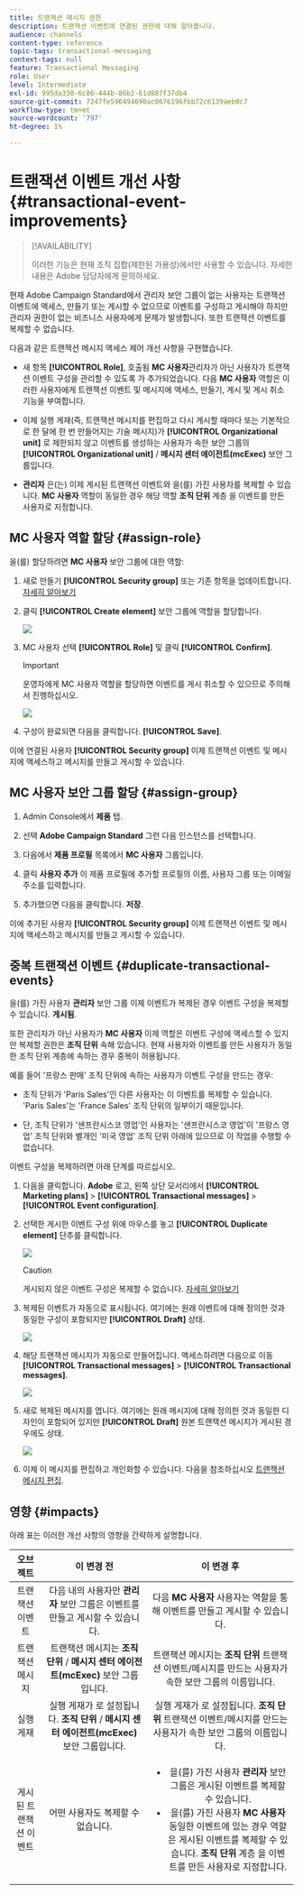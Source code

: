 ```yaml
---
title: 트랜잭션 메시지 권한
description: 트랜잭션 이벤트에 연결된 권한에 대해 알아봅니다.
audience: channels
content-type: reference
topic-tags: transactional-messaging
context-tags: null
feature: Transactional Messaging
role: User
level: Intermediate
exl-id: 995da330-6c86-444b-86b2-61d887f37db4
source-git-commit: 7247fe596494690ac0676196fbb72c6139aeb0c7
workflow-type: tm+mt
source-wordcount: '797'
ht-degree: 1%

---
```


# 트랜잭션 이벤트 개선 사항 {#transactional-event-improvements}

>[!AVAILABILITY]
>
>이러한 기능은 현재 조직 집합(제한된 가용성)에서만 사용할 수 있습니다. 자세한 내용은 Adobe 담당자에게 문의하세요.

현재 Adobe Campaign Standard에서 관리자 보안 그룹이 없는 사용자는 트랜잭션 이벤트에 액세스, 만들기 또는 게시할 수 없으므로 이벤트를 구성하고 게시해야 하지만 관리자 권한이 없는 비즈니스 사용자에게 문제가 발생합니다. 또한 트랜잭션 이벤트를 복제할 수 없습니다.

다음과 같은 트랜잭션 메시지 액세스 제어 개선 사항을 구현했습니다.

* 새 항목 **[!UICONTROL Role]**, 호출됨 **MC 사용자**&#x200B;관리자가 아닌 사용자가 트랜잭션 이벤트 구성을 관리할 수 있도록 가 추가되었습니다. 다음 **MC 사용자** 역할은 이러한 사용자에게 트랜잭션 이벤트 및 메시지에 액세스, 만들기, 게시 및 게시 취소 기능을 부여합니다.

* 이제 실행 게재(즉, 트랜잭션 메시지를 편집하고 다시 게시할 때마다 또는 기본적으로 한 달에 한 번 만들어지는 기술 메시지)가 **[!UICONTROL Organizational unit]** 로 제한되지 않고 이벤트를 생성하는 사용자가 속한 보안 그룹의 **[!UICONTROL Organizational unit]** / **메시지 센터 에이전트(mcExec)** 보안 그룹입니다.

* **관리자** 은(는) 이제 게시된 트랜잭션 이벤트와 을(를) 가진 사용자를 복제할 수 있습니다. **MC 사용자** 역할이 동일한 경우 해당 역할 **조직 단위** 계층 을 이벤트를 만든 사용자로 지정합니다.

## MC 사용자 역할 할당 {#assign-role}

을(를) 할당하려면 **MC 사용자** 보안 그룹에 대한 역할:

1. 새로 만들기 **[!UICONTROL Security group]** 또는 기존 항목을 업데이트합니다. [자세히 알아보기](../../administration/using/managing-groups-and-users.md)

1. 클릭 **[!UICONTROL Create element]** 보안 그룹에 역할을 할당합니다.

   ![](assets/event_access_1.png)

1. MC 사용자 선택 **[!UICONTROL Role]** 및 클릭 **[!UICONTROL Confirm]**.

   >[!IMPORTANT]
   >
   > 운영자에게 MC 사용자 역할을 할당하면 이벤트를 게시 취소할 수 있으므로 주의해서 진행하십시오.

   ![](assets/event_access_2.png)

1. 구성이 완료되면 다음을 클릭합니다. **[!UICONTROL Save]**.

이에 연결된 사용자 **[!UICONTROL Security group]** 이제 트랜잭션 이벤트 및 메시지에 액세스하고 메시지를 만들고 게시할 수 있습니다.

## MC 사용자 보안 그룹 할당 {#assign-group}

1. Admin Console에서 **제품** 탭.

1. 선택 **Adobe Campaign Standard** 그런 다음 인스턴스를 선택합니다.

1. 다음에서 **제품 프로필** 목록에서 **MC 사용자** 그룹입니다.

1. 클릭 **사용자 추가** 이 제품 프로필에 추가할 프로필의 이름, 사용자 그룹 또는 이메일 주소를 입력합니다.

1. 추가했으면 다음을 클릭합니다. **저장**.

이에 추가된 사용자 **[!UICONTROL Security group]** 이제 트랜잭션 이벤트 및 메시지에 액세스하고 메시지를 만들고 게시할 수 있습니다.

## 중복 트랜잭션 이벤트 {#duplicate-transactional-events}

을(를) 가진 사용자 **관리자** 보안 그룹<!--([Functional administrators](../../administration/using/users-management.md#functional-administrators)?)--> 이제 이벤트가 복제된 경우 이벤트 구성을 복제할 수 있습니다. **게시됨**.

또한 관리자가 아닌 사용자가 **MC 사용자** 이제 역할은 이벤트 구성에 액세스할 수 있지만 복제할 권한은 **조직 단위** 속해 있습니다. 현재 사용자와 이벤트를 만든 사용자가 동일한 조직 단위 계층에 속하는 경우 중복이 허용됩니다.

예를 들어 &#39;프랑스 판매&#39; 조직 단위에 속하는 사용자가 이벤트 구성을 만드는 경우:

* 조직 단위가 &#39;Paris Sales&#39;인 다른 사용자는 이 이벤트를 복제할 수 있습니다. &#39;Paris Sales&#39;는 &#39;France Sales&#39; 조직 단위의 일부이기 때문입니다.

* 단, 조직 단위가 &#39;샌프란시스코 영업&#39;인 사용자는 &#39;샌프란시스코 영업&#39;이 &#39;프랑스 영업&#39; 조직 단위와 별개인 &#39;미국 영업&#39; 조직 단위 아래에 있으므로 이 작업을 수행할 수 없습니다.

이벤트 구성을 복제하려면 아래 단계를 따르십시오.

1. 다음을 클릭합니다. **Adobe** 로고, 왼쪽 상단 모서리에서 **[!UICONTROL Marketing plans]** > **[!UICONTROL Transactional messages]** > **[!UICONTROL Event configuration]**.

1. 선택한 게시한 이벤트 구성 위에 마우스를 놓고 **[!UICONTROL Duplicate element]** 단추를 클릭합니다.

   ![](assets/message-center_duplicate-button.png)

   >[!CAUTION]
   >
   >게시되지 않은 이벤트 구성은 복제할 수 없습니다. [자세히 알아보기](publishing-transactional-event.md)

1. 복제된 이벤트가 자동으로 표시됩니다. 여기에는 원래 이벤트에 대해 정의한 것과 동일한 구성이 포함되지만 **[!UICONTROL Draft]** 상태.

   ![](assets/message-center_duplicated-draft-event.png)

1. 해당 트랜잭션 메시지가 자동으로 만들어집니다. 액세스하려면 다음으로 이동 **[!UICONTROL Transactional messages]** > **[!UICONTROL Transactional messages]**.

   ![](assets/message-center_duplicated-message.png)

1. 새로 복제된 메시지를 엽니다. 여기에는 원래 메시지에 대해 정의한 것과 동일한 디자인이 포함되어 있지만 **[!UICONTROL Draft]** 원본 트랜잭션 메시지가 게시된 경우에도 상태.

   ![](assets/message-center_duplicated-draft-message.png)

1. 이제 이 메시지를 편집하고 개인화할 수 있습니다. 다음을 참조하십시오 [트랜잭션 메시지 편집](../../channels/using/editing-transactional-message.md).

## 영향 {#impacts}

아래 표는 이러한 개선 사항의 영향을 간략하게 설명합니다.

| 오브젝트 | 이 변경 전 | 이 변경 후 |
|:-: | :--: | :-:|
| 트랜잭션 이벤트 | 다음 내의 사용자만 **관리자** 보안 그룹은 이벤트를 만들고 게시할 수 있습니다. | 다음 **MC 사용자** 사용자는 역할을 통해 이벤트를 만들고 게시할 수 있습니다. |
| 트랜잭션 메시지 | 트랜잭션 메시지는 **조직 단위** / **메시지 센터 에이전트(mcExec)** 보안 그룹입니다. | 트랜잭션 메시지는 **조직 단위** 트랜잭션 이벤트/메시지를 만드는 사용자가 속한 보안 그룹의 이름입니다. |
| 실행 게재 | 실행 게재가 로 설정됩니다. **조직 단위** / **메시지 센터 에이전트(mcExec)** 보안 그룹입니다. | 실행 게재가 로 설정됩니다. **조직 단위** 트랜잭션 이벤트/메시지를 만드는 사용자가 속한 보안 그룹의 이름입니다. |
| 게시된 트랜잭션 이벤트 | 어떤 사용자도 복제할 수 없습니다. | <ul><li>을(를) 가진 사용자 **관리자** 보안 그룹은 게시된 이벤트를 복제할 수 있습니다.</li> <li>을(를) 가진 사용자 **MC 사용자** 동일한 이벤트에 있는 경우 역할은 게시된 이벤트를 복제할 수 있습니다. **조직 단위** 계층 을 이벤트를 만든 사용자로 지정합니다.</li></ul> |


<!--Transactional Message Templates| Transactional Message templates are set to the Organizational unit **All**. | Transaction Message Template will be set to the **Organizational unit** of the security group to which the user creating the message template belongs.-->